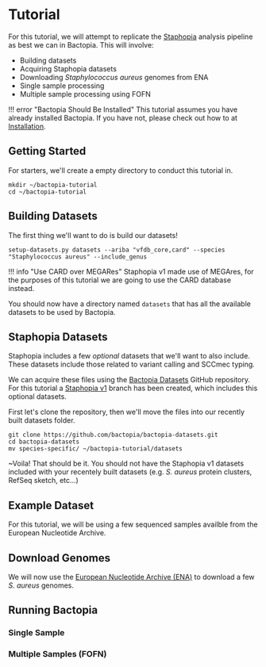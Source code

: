 # Tutorial
For this tutorial, we will attempt to replicate the [Staphopia](https://staphopia.emory.edu) analysis pipeline as best we can in Bactopia. This will involve:

- Building datasets
- Acquiring Staphopia datasets
- Downloading *Staphylococcus aureus* genomes from ENA
- Single sample processing
- Multiple sample processing using FOFN

!!! error "Bactopia Should Be Installed"
    This tutorial assumes you have already installed Bactopia. If you have not, please check out how to at [Installation](installation.md).

## Getting Started
For starters, we'll create a empty directory to conduct this tutorial in.

```
mkdir ~/bactopia-tutorial
cd ~/bactopia-tutorial
```

## Building Datasets
The first thing we'll want to do is build our datasets!
```
setup-datasets.py datasets --ariba "vfdb_core,card" --species "Staphylococcus aureus" --include_genus
```

!!! info "Use CARD over MEGARes"
    Staphopia v1 made use of MEGAres, for the purposes of this tutorial we are going to use the CARD database instead.

You should now have a directory named `datasets` that has all the available datasets to be used by Bactopia.

## Staphopia Datasets
Staphopia includes a few *optional* datasets that we'll want to also include. These datasets include those related to variant calling and SCCmec typing.

We can acquire these files using the [Bactopia Datasets](https://github.com/bactopia/bactopia-datasets) GitHub repository. For this tutorial a [Staphopia v1](https://github.com/bactopia/bactopia-datasets/tree/staphopia-v1) branch has been created, which includes this optional datasets.

First let's clone the repository, then we'll move the files into our recently built datasets folder.

```
git clone https://github.com/bactopia/bactopia-datasets.git
cd bactopia-datasets
mv species-specific/ ~/bactopia-tutorial/datasets
```

~Voila! That should be it. You should not have the Staphopia v1 datasets included with your recentely built datasets (e.g. *S. aureus* protein clusters, RefSeq sketch, etc...)
## Example Dataset
For this tutorial, we will be using a few sequenced samples availble from the European Nucleotide Archive.

## Download Genomes
We will now use the [European Nucleotide Archive (ENA)](https://www.ebi.ac.uk/ena) to download a few *S. aureus* genomes.


## Running Bactopia

### Single Sample

### Multiple Samples (FOFN)







